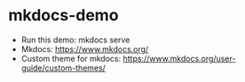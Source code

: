 # mkdocs-demo


* Run this demo: mkdocs serve
* Mkdocs: https://www.mkdocs.org/
* Custom theme for mkdocs: https://www.mkdocs.org/user-guide/custom-themes/
